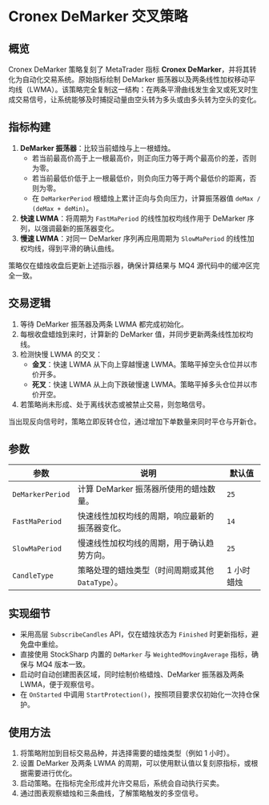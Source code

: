 # Cronex DeMarker 交叉策略

## 概览
Cronex DeMarker 策略复刻了 MetaTrader 指标 **Cronex DeMarker**，并将其转化为自动化交易系统。原始指标绘制 DeMarker 振荡器以及两条线性加权移动平均线（LWMA）。该策略完全复制这一结构：在两条平滑曲线发生金叉或死叉时生成交易信号，让系统能够及时捕捉动量由空头转为多头或由多头转为空头的变化。

## 指标构建
1. **DeMarker 振荡器**：比较当前蜡烛与上一根蜡烛。
   - 若当前最高价高于上一根最高价，则正向压力等于两个最高价的差，否则为零。
   - 若当前最低价低于上一根最低价，则负向压力等于两个最低价的距离，否则为零。
   - 在 `DeMarkerPeriod` 根蜡烛上累计正向与负向压力，计算振荡器值 `deMax / (deMax + deMin)`。
2. **快速 LWMA**：将周期为 `FastMaPeriod` 的线性加权均线作用于 DeMarker 序列，以强调最新的振荡器变化。
3. **慢速 LWMA**：对同一 DeMarker 序列再应用周期为 `SlowMaPeriod` 的线性加权均线，得到平滑的确认曲线。

策略仅在蜡烛收盘后更新上述指示器，确保计算结果与 MQ4 源代码中的缓冲区完全一致。

## 交易逻辑
1. 等待 DeMarker 振荡器及两条 LWMA 都完成初始化。
2. 每根收盘蜡烛到来时，计算新的 DeMarker 值，并同步更新两条线性加权均线。
3. 检测快慢 LWMA 的交叉：
   - **金叉**：快速 LWMA 从下向上穿越慢速 LWMA。策略平掉空头仓位并以市价开多。
   - **死叉**：快速 LWMA 从上向下跌破慢速 LWMA。策略平掉多头仓位并以市价开空。
4. 若策略尚未形成、处于离线状态或被禁止交易，则忽略信号。

当出现反向信号时，策略立即反转仓位，通过增加下单数量来同时平仓与开新仓。

## 参数
| 参数 | 说明 | 默认值 |
|------|------|--------|
| `DeMarkerPeriod` | 计算 DeMarker 振荡器所使用的蜡烛数量。 | `25` |
| `FastMaPeriod` | 快速线性加权均线的周期，响应最新的振荡器变化。 | `14` |
| `SlowMaPeriod` | 慢速线性加权均线的周期，用于确认趋势方向。 | `25` |
| `CandleType` | 策略处理的蜡烛类型（时间周期或其他 `DataType`）。 | 1 小时蜡烛 |

## 实现细节
- 采用高层 `SubscribeCandles` API，仅在蜡烛状态为 `Finished` 时更新指标，避免盘中重绘。
- 直接使用 StockSharp 内置的 `DeMarker` 与 `WeightedMovingAverage` 指标，确保与 MQ4 版本一致。
- 启动时自动创建图表区域，同时绘制价格蜡烛、DeMarker 振荡器及两条 LWMA，便于观察信号。
- 在 `OnStarted` 中调用 `StartProtection()`，按照项目要求仅初始化一次持仓保护。

## 使用方法
1. 将策略附加到目标交易品种，并选择需要的蜡烛类型（例如 1 小时）。
2. 设置 DeMarker 及两条 LWMA 的周期，可以使用默认值以复刻原指标，或根据需要进行优化。
3. 启动策略。在指标完全形成并允许交易后，系统会自动执行买卖。
4. 通过图表观察蜡烛和三条曲线，了解策略触发的多空信号。
